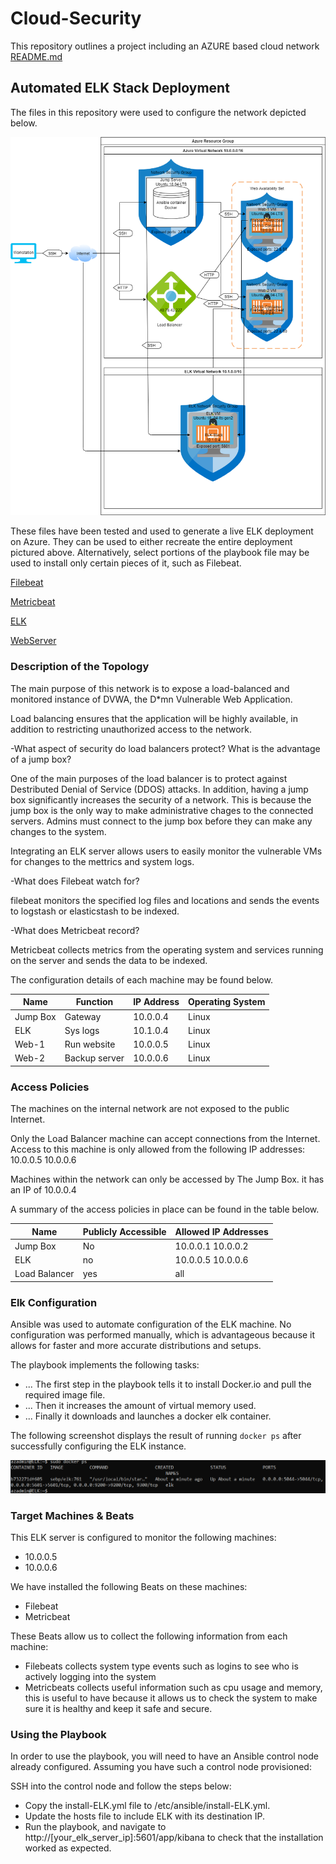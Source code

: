 # Cloud-Security
This repository outlines a project including an AZURE based cloud network
[README.md](https://github.com/Stattixz/Cloud-Security/files/7200466/README.md)
## Automated ELK Stack Deployment

The files in this repository were used to configure the network depicted below.

![](https://github.com/Stattixz/Cloud-Security/blob/main/Diagrams/Project%201%20Cloud%20Network%20Final.drawio.png)

These files have been tested and used to generate a live ELK deployment on Azure. They can be used to either recreate the entire deployment pictured above. Alternatively, select portions of the playbook file may be used to install only certain pieces of it, such as Filebeat.

[Filebeat](https://github.com/Stattixz/Cloud-Security/blob/main/Ansible/filebeat-playbook.yml)

[Metricbeat](https://github.com/Stattixz/Cloud-Security/blob/main/Ansible/metricbeat-playbook.yml)

[ELK](https://github.com/Stattixz/Cloud-Security/blob/main/Ansible/install-ELK.yml)

[WebServer](https://github.com/Stattixz/Cloud-Security/blob/main/Ansible/web_server_setup.yml)


### Description of the Topology

The main purpose of this network is to expose a load-balanced and monitored instance of DVWA, the D*mn Vulnerable Web Application.

Load balancing ensures that the application will be highly available, in addition to restricting unauthorized access to the network.

-What aspect of security do load balancers protect? What is the advantage of a jump box?
   
   One of the main purposes of the load balancer is to protect against Destributed Denial of Service (DDOS) attacks. In addition, having a jump box significantly increases the security of a network. This is because the jump box is the only way to make administrative chages to the connected servers. Admins must connect to the jump box before they can make any changes to the system.

Integrating an ELK server allows users to easily monitor the vulnerable VMs for changes to the mettrics and system logs.

-What does Filebeat watch for? 

filebeat monitors the specified log files and locations and sends the events to logstash or elasticstash to be indexed.

-What does Metricbeat record? 

Metricbeat collects metrics from the operating system and services running on the server and sends the data to be indexed.

The configuration details of each machine may be found below.

| Name     | Function      | IP Address | Operating System |
|----------|---------------|------------|------------------|
| Jump Box | Gateway       | 10.0.0.4   | Linux            |
| ELK      | Sys logs      | 10.1.0.4   | Linux            |
| Web-1    | Run website   | 10.0.0.5   | Linux            |
| Web-2    | Backup server | 10.0.0.6   | Linux            |

### Access Policies

The machines on the internal network are not exposed to the public Internet. 

Only the Load Balancer machine can accept connections from the Internet. Access to this machine is only allowed from the following IP addresses:
10.0.0.5
10.0.0.6

Machines within the network can only be accessed by The Jump Box.
 it has an IP of 10.0.0.4

A summary of the access policies in place can be found in the table below.

| Name          | Publicly Accessible | Allowed IP Addresses |
|---------------|---------------------|----------------------|
| Jump Box      | No                  | 10.0.0.1  10.0.0.2   |
| ELK           | no                  | 10.0.0.5  10.0.0.6   |
| Load Balancer | yes                 | all                  |

### Elk Configuration

Ansible was used to automate configuration of the ELK machine. No configuration was performed manually, which is advantageous because it allows for faster and more accurate distributions and setups.

The playbook implements the following tasks:
- ... The first step in the playbook tells it to install Docker.io and pull the required image file. 
- ... Then it increases the amount of virtual memory used.
- ... Finally it downloads and launches a docker elk container.

The following screenshot displays the result of running `docker ps` after successfully configuring the ELK instance.

![](https://github.com/Stattixz/Cloud-Security/blob/main/Ansible/docker_ps_result.png)

### Target Machines & Beats
This ELK server is configured to monitor the following machines:
- 10.0.0.5
- 10.0.0.6

We have installed the following Beats on these machines:
- Filebeat
- Metricbeat

These Beats allow us to collect the following information from each machine:
- Filebeats collects system type events such as logins to see who is actively logging into the system 
- Metricbeats collects useful information such as cpu usage and memory, this is useful to have because it allows us to check the system to make sure it is healthy and keep it safe and secure. 
### Using the Playbook
In order to use the playbook, you will need to have an Ansible control node already configured. Assuming you have such a control node provisioned: 

SSH into the control node and follow the steps below:
- Copy the install-ELK.yml file to /etc/ansible/install-ELK.yml.
- Update the hosts file to include ELK with its destination IP.
- Run the playbook, and navigate to http://[your_elk_server_ip]:5601/app/kibana to check that the installation worked as expected.
